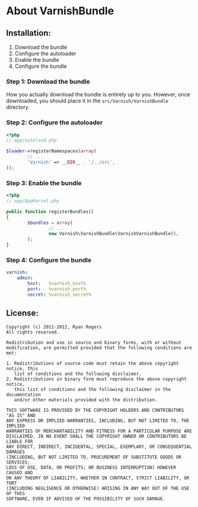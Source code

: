 About VarnishBundle
===================

Installation:
-------------

1. Download the bundle
2. Configure the autoloader
3. Enable the bundle
4. Configure the bundle

### Step 1: Download the bundle

How you actually download the bundle is entirely up to you.  However, once downloaded, you should place it in the `src/Varnish/VarnishBundle` directory.

### Step 2: Configure the autoloader

``` php
<?php
// app/autoload.php

$loader->registerNamespaces(array(
        // ...
        'Varnish' => __DIR__ . '/../src',
));
```

### Step 3: Enable the bundle

``` php
<?php
// app/AppKernel.php

public function registerBundles()
{
        $bundles = array(
                // ...
                new Varnish\VarnishBundle\VarnishVarnishBundle(),
        );
}
```

### Step 4: Configure the bundle

``` yaml
varnish:
    admin:
        host:   %varnish_host%
        port:   %varnish_port%
        secret: %varnish_secret%
```

License:
--------

```
Copyright (c) 2011-2012, Ryan Rogers
All rights reserved.

Redistribution and use in source and binary forms, with or without
modification, are permitted provided that the following conditions are met: 

1. Redistributions of source code must retain the above copyright notice, this
   list of conditions and the following disclaimer. 
2. Redistributions in binary form must reproduce the above copyright notice,
   this list of conditions and the following disclaimer in the documentation
   and/or other materials provided with the distribution. 

THIS SOFTWARE IS PROVIDED BY THE COPYRIGHT HOLDERS AND CONTRIBUTORS "AS IS" AND
ANY EXPRESS OR IMPLIED WARRANTIES, INCLUDING, BUT NOT LIMITED TO, THE IMPLIED
WARRANTIES OF MERCHANTABILITY AND FITNESS FOR A PARTICULAR PURPOSE ARE
DISCLAIMED. IN NO EVENT SHALL THE COPYRIGHT OWNER OR CONTRIBUTORS BE LIABLE FOR
ANY DIRECT, INDIRECT, INCIDENTAL, SPECIAL, EXEMPLARY, OR CONSEQUENTIAL DAMAGES
(INCLUDING, BUT NOT LIMITED TO, PROCUREMENT OF SUBSTITUTE GOODS OR SERVICES;
LOSS OF USE, DATA, OR PROFITS; OR BUSINESS INTERRUPTION) HOWEVER CAUSED AND
ON ANY THEORY OF LIABILITY, WHETHER IN CONTRACT, STRICT LIABILITY, OR TORT
(INCLUDING NEGLIGENCE OR OTHERWISE) ARISING IN ANY WAY OUT OF THE USE OF THIS
SOFTWARE, EVEN IF ADVISED OF THE POSSIBILITY OF SUCH DAMAGE.
```
